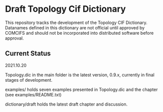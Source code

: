 # Draft Topology Cif Dictionary
This repository tracks the development of the Topology CIF Dictionary. Datanames defined
in this dictionary are not official until approved by COMCIFS and should not be incorporated
into distributed software before approval.

## Current Status
2021.10.20  

Topology.dic in the main folder is the latest version, 0.9.x, currently in final stages of development.

examples/ holds seven examples presented in Topology.dic and the chapter (see examples/README.txt)

dictionary/draft holds the latest draft chapter and discussion.



